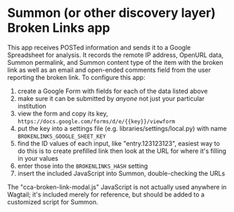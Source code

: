 # Summon (or other discovery layer) Broken Links app

This app receives POSTed information and sends it to a Google Spreadsheet for analysis. It records the remote IP address, OpenURL data, Summon permalink, and Summon content type of the item with the broken link as well as an email and open-ended comments field from the user reporting the broken link. To configure this app:

1. create a Google Form with fields for each of the data listed above
2. make sure it can be submitted by _anyone_ not just your particular institution
3. view the form and copy its key, `https://docs.google.com/forms/d/e/{{key}}/viewform`
4. put the key into a settings file (e.g. libraries/settings/local.py) with name `BROKENLINKS_GOOGLE_SHEET_KEY`
5. find the ID values of each input, like "entry.123123123", easiest way to do this is to create prefilled link then look at the URL for where it's filling in your values
6. enter those into the `BROKENLINKS_HASH` setting
7. insert the included JavaScript into Summon, double-checking the URLs

The "cca-broken-link-modal.js" JavaScript is not actually used anywhere in Wagtail; it's included merely for reference, but should be added to a customized script for Summon.
